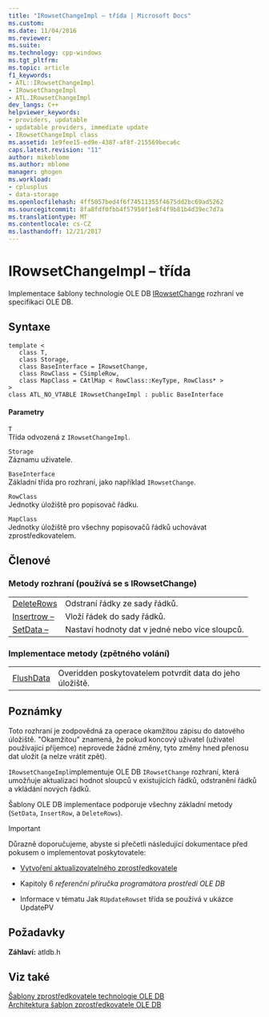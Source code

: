 ```yaml
---
title: "IRowsetChangeImpl – třída | Microsoft Docs"
ms.custom: 
ms.date: 11/04/2016
ms.reviewer: 
ms.suite: 
ms.technology: cpp-windows
ms.tgt_pltfrm: 
ms.topic: article
f1_keywords:
- ATL::IRowsetChangeImpl
- IRowsetChangeImpl
- ATL.IRowsetChangeImpl
dev_langs: C++
helpviewer_keywords:
- providers, updatable
- updatable providers, immediate update
- IRowsetChangeImpl class
ms.assetid: 1e9fee15-ed9e-4387-af8f-215569beca6c
caps.latest.revision: "11"
author: mikeblome
ms.author: mblome
manager: ghogen
ms.workload:
- cplusplus
- data-storage
ms.openlocfilehash: 4ff5057bed4f6f74511355f4675dd2bc69ad5262
ms.sourcegitcommit: 8fa8fdf0fbb4f57950f1e8f4f9b81b4d39ec7d7a
ms.translationtype: MT
ms.contentlocale: cs-CZ
ms.lasthandoff: 12/21/2017
---
```

# <a name="irowsetchangeimpl-class"></a>IRowsetChangeImpl – třída
Implementace šablony technologie OLE DB [IRowsetChange](https://msdn.microsoft.com/en-us/library/ms715790.aspx) rozhraní ve specifikaci OLE DB.  
  
## <a name="syntax"></a>Syntaxe  
  
```  
template <  
   class T,   
   class Storage,   
   class BaseInterface = IRowsetChange,   
   class RowClass = CSimpleRow,   
   class MapClass = CAtlMap < RowClass::KeyType, RowClass* >   
>  
class ATL_NO_VTABLE IRowsetChangeImpl : public BaseInterface  
```  
  
#### <a name="parameters"></a>Parametry  
 `T`  
 Třída odvozená z `IRowsetChangeImpl`.  
  
 `Storage`  
 Záznamu uživatele.  
  
 `BaseInterface`  
 Základní třída pro rozhraní, jako například `IRowsetChange`.  
  
 `RowClass`  
 Jednotky úložiště pro popisovač řádku.  
  
 `MapClass`  
 Jednotky úložiště pro všechny popisovačů řádků uchovávat zprostředkovatelem.  
  
## <a name="members"></a>Členové  
  
### <a name="interface-methods-used-with-irowsetchange"></a>Metody rozhraní (používá se s IRowsetChange)  
  
|||  
|-|-|  
|[DeleteRows](../../data/oledb/irowsetchangeimpl-deleterows.md)|Odstraní řádky ze sady řádků.|  
|[Insertrow –](../../data/oledb/irowsetchangeimpl-insertrow.md)|Vloží řádek do sady řádků.|  
|[SetData –](../../data/oledb/irowsetchangeimpl-setdata.md)|Nastaví hodnoty dat v jedné nebo více sloupců.|  
  
### <a name="implementation-method-callback"></a>Implementace metody (zpětného volání)  
  
|||  
|-|-|  
|[FlushData](../../data/oledb/irowsetchangeimpl-flushdata.md)|Overidden poskytovatelem potvrdit data do jeho úložiště.|  
  
## <a name="remarks"></a>Poznámky  
 Toto rozhraní je zodpovědná za operace okamžitou zápisu do datového úložiště. "Okamžitou" znamená, že pokud koncový uživatel (uživatel používající příjemce) neprovede žádné změny, tyto změny hned přenosu dat uložit (a nelze vrátit zpět).  
  
 `IRowsetChangeImpl`implementuje OLE DB `IRowsetChange` rozhraní, která umožňuje aktualizaci hodnot sloupců v existujících řádků, odstranění řádků a vkládání nových řádků.  
  
 Šablony OLE DB implementace podporuje všechny základní metody (`SetData`, `InsertRow`, a `DeleteRows`).  
  
> [!IMPORTANT]
>  Důrazně doporučujeme, abyste si přečetli následující dokumentace před pokusem o implementovat poskytovatele:  
  
-   [Vytvoření aktualizovatelného zprostředkovatele](../../data/oledb/creating-an-updatable-provider.md)  
  
-   Kapitoly 6 *referenční příručka programátora prostředí OLE DB*  
  
-   Informace v tématu Jak `RUpdateRowset` třída se používá v ukázce UpdatePV  
  
## <a name="requirements"></a>Požadavky  
 **Záhlaví:** atldb.h  
  
## <a name="see-also"></a>Viz také  
 [Šablony zprostředkovatele technologie OLE DB](../../data/oledb/ole-db-provider-templates-cpp.md)   
 [Architektura šablon zprostředkovatele OLE DB](../../data/oledb/ole-db-provider-template-architecture.md)